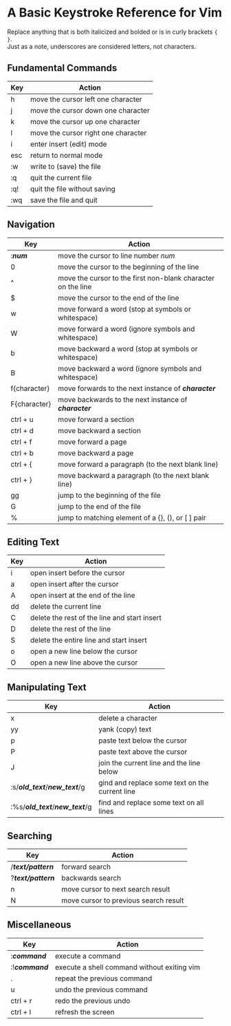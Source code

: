 # A Basic Keystroke Reference for Vim
Replace anything that is both italicized and bolded or is in curly brackets `{ }`. <br />
Just as a note, underscores are considered letters, not characters. <br />

## Fundamental Commands
| Key | Action |
| --- | -------- |
| h | move the cursor left one character |
| j | move the cursor down one character |
| k | move the cursor up one character |
| l | move the cursor right one character |
| i | enter insert (edit) mode |
| esc | return to normal mode | 
| :w | write to (save) the file |
| :q | quit the current file |
| :q! | quit the file without saving |
| :wq | save the file and quit |

## Navigation
| Key | Action |
| --- | -------- |
| :_**num**_ | move the cursor to line number _num_ | 
| 0 | move the cursor to the beginning of the line |
| ^ | move the cursor to the first non-blank character on the line |
| $ | move the cursor to the end of the line |
| w | move forward a word (stop at symbols or whitespace) |
| W | move forward a word (ignore symbols and whitespace) |
| b | move backward a word (stop at symbols or whitespace) |
| B | move backward a word (ignore symbols and whitespace) |
| f{character} | move forwards to the next instance of **_character_** |
| F{character} | move backwards to the next instance of **_character_** |
| ctrl + u | move forward a section |
| ctrl + d | move backward a section |
| ctrl + f | move forward a page |
| ctrl + b | move backward a page |
| ctrl + { | move forward a paragraph (to the next blank line) |
| ctrl + } | move backward a paragraph (to the next blank line) |
| gg | jump to the beginning of the file |
| G | jump to the end of the file |
| % | jump to matching element of a {}, (), or \[ \]  pair |

## Editing Text
| Key | Action |
| --- | ------ |
| i | open insert before the cursor |
| a | open insert after the cursor | 
| A | open insert at the end of the line |
| dd | delete the current line |
| C | delete the rest of the line and start insert |
| D | delete the rest of the line |
| S | delete the entire line and start insert |
| o | open a new line below the cursor |
| O | open a new line above the cursor |


## Manipulating Text
| Key | Action |
| --- | ------ |
| x | delete a character |
| yy | yank (copy) text |
| p | paste text below the cursor |
| P | paste text above the cursor |
| J | join the current line and the line below |
| :s/_**old_text**_/_**new_text**_/g | gind and replace some text on the current line |
| :%s/_**old_text**_/_**new_text**_/g | find and replace some text on all lines |

## Searching
| Key | Action |
| --- | -------- |
| /_**text/pattern**_ | forward search |
| ?_**text/pattern**_  | backwards search |
| n | move cursor to next search result |
| N | move cursor to previous search result |

## Miscellaneous
| Key | Action |
| --- | ------ |
| :_**command**_ | execute a command |
| :!_**command**_  | execute a shell command without exiting vim |
| . | repeat the previous command |
| u | undo the previous command |
| ctrl + r | redo the previous undo |
| ctrl + l | refresh the screen |
